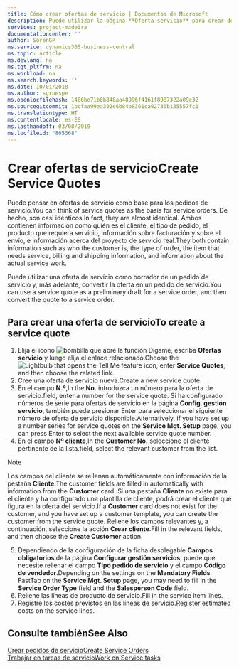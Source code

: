 ```yaml
---
title: Cómo crear ofertas de servicio | Documentos de Microsoft
description: Puede utilizar la página **Oferta servicio** para crear documentos en los que se introduce información acerca de un servicio, como reparación y mantenimiento, de productos de servicio a solicitud del cliente. Puede utilizar una oferta de servicio como borrador de un pedido de servicio y, más adelante, convertir la oferta en un pedido de servicio.
services: project-madeira
documentationcenter: ''
author: SorenGP
ms.service: dynamics365-business-central
ms.topic: article
ms.devlang: na
ms.tgt_pltfrm: na
ms.workload: na
ms.search.keywords: ''
ms.date: 10/01/2018
ms.author: sgroespe
ms.openlocfilehash: 1486be71b0b848aa48996f4161f8987322a09e32
ms.sourcegitcommit: 1bcfaa99ea302e6b84b8361ca02730b135557fc1
ms.translationtype: HT
ms.contentlocale: es-ES
ms.lasthandoff: 03/08/2019
ms.locfileid: "805368"
---
```

# <a name="create-service-quotes"></a><span data-ttu-id="34c0d-104">Crear ofertas de servicio</span><span class="sxs-lookup"><span data-stu-id="34c0d-104">Create Service Quotes</span></span>
<span data-ttu-id="34c0d-105">Puede pensar en ofertas de servicio como base para los pedidos de servicio.</span><span class="sxs-lookup"><span data-stu-id="34c0d-105">You can think of service quotes as the basis for service orders.</span></span> <span data-ttu-id="34c0d-106">De hecho, son casi idénticos.</span><span class="sxs-lookup"><span data-stu-id="34c0d-106">In fact, they are almost identical.</span></span> <span data-ttu-id="34c0d-107">Ambos contienen información como quién es el cliente, el tipo de pedido, el producto que requiera servicio, información sobre facturación y sobre el envío, e información acerca del proyecto de servicio real.</span><span class="sxs-lookup"><span data-stu-id="34c0d-107">They both contain information such as who the customer is, the type of order, the item that needs service, billing and shipping information, and information about the actual service work.</span></span>
 
<span data-ttu-id="34c0d-108">Puede utilizar una oferta de servicio como borrador de un pedido de servicio y, más adelante, convertir la oferta en un pedido de servicio.</span><span class="sxs-lookup"><span data-stu-id="34c0d-108">You can use a service quote as a preliminary draft for a service order, and then convert the quote to a service order.</span></span>  
  
## <a name="to-create-a-service-quote"></a><span data-ttu-id="34c0d-109">Para crear una oferta de servicio</span><span class="sxs-lookup"><span data-stu-id="34c0d-109">To create a service quote</span></span>  
1. <span data-ttu-id="34c0d-110">Elija el icono ![bombilla que abre la función Dígame](media/ui-search/search_small.png "Dígame que desea hacer"), escriba **Ofertas servicio** y luego elija el enlace relacionado.</span><span class="sxs-lookup"><span data-stu-id="34c0d-110">Choose the ![Lightbulb that opens the Tell Me feature](media/ui-search/search_small.png "Tell me what you want to do") icon, enter **Service Quotes**, and then choose the related link.</span></span>  
2. <span data-ttu-id="34c0d-111">Cree una oferta de servicio nueva.</span><span class="sxs-lookup"><span data-stu-id="34c0d-111">Create a new service quote.</span></span>  
3. <span data-ttu-id="34c0d-112">En el campo **N.º**,</span><span class="sxs-lookup"><span data-stu-id="34c0d-112">In the **No.**</span></span> <span data-ttu-id="34c0d-113">introduzca un número para la oferta de servicio.</span><span class="sxs-lookup"><span data-stu-id="34c0d-113">field, enter a number for the service quote.</span></span> <span data-ttu-id="34c0d-114">Si ha configurado números de serie para ofertas de servicio en la página **Config. gestión servicio**, también puede presionar Enter para seleccionar el siguiente número de oferta de servicio disponible.</span><span class="sxs-lookup"><span data-stu-id="34c0d-114">Alternatively, if you have set up a number series for service quotes on the **Service Mgt. Setup** page, you can press Enter to select the next available service quote number.</span></span>  
4. <span data-ttu-id="34c0d-115">En el campo **Nº cliente**,</span><span class="sxs-lookup"><span data-stu-id="34c0d-115">In the **Customer No.**</span></span>  <span data-ttu-id="34c0d-116">seleccione el cliente pertinente de la lista.</span><span class="sxs-lookup"><span data-stu-id="34c0d-116">field, select the relevant customer from the list.</span></span>  

  > [!Note]  
  >  <span data-ttu-id="34c0d-117">Los campos del cliente se rellenan automáticamente con información de la pestaña **Cliente**.</span><span class="sxs-lookup"><span data-stu-id="34c0d-117">The customer fields are filled in automatically with information from the **Customer** card.</span></span> <span data-ttu-id="34c0d-118">Si una pestaña **Cliente** no existe para el cliente y ha configurado una plantilla de cliente, podrá crear el cliente que figura en la oferta del servicio.</span><span class="sxs-lookup"><span data-stu-id="34c0d-118">If a **Customer** card does not exist for the customer, and you have set up a customer template, you can create the customer from the service quote.</span></span> <span data-ttu-id="34c0d-119">Rellene los campos relevantes y, a continuación, seleccione la acción **Crear cliente**.</span><span class="sxs-lookup"><span data-stu-id="34c0d-119">Fill in the relevant fields, and then choose the **Create Customer** action.</span></span>  
  
5. <span data-ttu-id="34c0d-120">Dependiendo de la configuración de la ficha desplegable **Campos obligatorios** de la página **Configurar gestión servicios**, puede que necesite rellenar el campo **Tipo pedido de servicio** y el campo **Código de vendedor**.</span><span class="sxs-lookup"><span data-stu-id="34c0d-120">Depending on the settings on the **Mandatory Fields** FastTab on the **Service Mgt. Setup** page, you may need to fill in the **Service Order Type** field and the **Salesperson Code** field.</span></span>  
6. <span data-ttu-id="34c0d-121">Rellene las líneas de producto de servicio.</span><span class="sxs-lookup"><span data-stu-id="34c0d-121">Fill in the service item lines.</span></span>  
7. <span data-ttu-id="34c0d-122">Registre los costes previstos en las líneas de servicio.</span><span class="sxs-lookup"><span data-stu-id="34c0d-122">Register estimated costs on the service lines.</span></span>  
  
## <a name="see-also"></a><span data-ttu-id="34c0d-123">Consulte también</span><span class="sxs-lookup"><span data-stu-id="34c0d-123">See Also</span></span>  
[<span data-ttu-id="34c0d-124">Crear pedidos de servicio</span><span class="sxs-lookup"><span data-stu-id="34c0d-124">Create Service Orders</span></span>](service-how-to-create-service-orders.md)  
[<span data-ttu-id="34c0d-125">Trabajar en tareas de servicio</span><span class="sxs-lookup"><span data-stu-id="34c0d-125">Work on Service tasks</span></span>](service-how-to-work-on-service-tasks.md)  

 